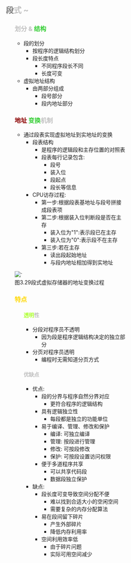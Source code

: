 <div style="float: left; width: 64%; padding: 1%;">

## <span style="color: silver;"><span style="color: gray;">段</span>式 ~

<ul>

### <span style="color: silver;">划分 & <span style="color: LimeGreen;">结构
- 段的划分
  - 按程序的逻辑结构划分
  - 段长度特点
    - 不同程序段长不同
    - 长度可变
- 虚拟地址结构
  - 由两部分组成
    - 段号部分
    - 段内地址部分

### <span style="color: DarkRed;">地址</span><span style="color: silver;"> <span style="color: LimeGreen;">变换</span>机制
- 通过段表实现虚拟地址到实地址的变换
  - 段表结构
    - 是程序的逻辑段和主存位置的对照表
    - 段表每行记录包含:
      - 段号
      - 装入位
      - 段起点
      - 段长等信息
  - CPU访存过程:
    - 第一步:根据段表基地址与段号拼接成段表项
    - 第二步:根据装入位判断段是否在主存
      - 装入位为"1":表示段已在主存
      - 装入位为"0":表示段不在主存
    - 第三步:若在主存
      - 读出段起始地址
      - 与段内地址相加得到实地址

![](https://cdn-mineru.openxlab.org.cn/model-mineru/prod/1b0fa6804dac3b58468ab24b6f02dbc573bbcb4d48f2326802894513dae0c641.jpg)`  
图3.29段式虚拟存储器的地址变换过程

### <span style="color: Gold;">特点

<ul>

#### <span style="color: GreenYellow;">透明</span><span style="color: silver;">性
- 分段对程序员不透明
  - 因为段是程序逻辑结构决定的独立部分
- 分页对程序员透明
  - 编程时无需知道分页方式

#### <span style="color: silver;">优缺点
- 优点:
  - 段的分界与程序自然分界对应
    - 更符合程序的逻辑结构
  - 具有逻辑独立性
    - 每段都是独立的功能单位
  - 易于编译、管理、修改和保护
    - 编译: 可独立编译
    - 管理: 按段进行管理
    - 修改: 可按段修改
    - 保护: 可按段设置访问权限
  - 便于多道程序共享
    - 可以共享代码段
    - 数据段独立保护
- 缺点:
  - 段长度可变导致空间分配不便
    - 难以找到合适大小的空闲空间
    - 需要复杂的内存分配算法
  - 易在段间留下碎片
    - 产生外部碎片
    - 降低内存利用率
  - 空间利用效率低
    - 由于碎片问题
    - 实际可用空间减少

</ul>

</div>
<div style="float: right; width: 26%; padding: 1%;">

</div>
<div style="clear: both;"></div>
